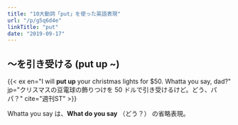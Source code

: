 ```yaml
---
title: "10大動詞「put」を使った英語表現"
url: "/p/g5q6d4e"
linkTitle: "put"
date: "2019-09-17"
---
```


～を引き受ける (put up ~)
----

{{< ex en="I will **put up** your christmas lights for $50. Whatta you say, dad?" jp="クリスマスの豆電球の飾りつけを 50 ドルで引き受けるけど。どう、パパ？" cite="週刊ST" >}}

Whatta you say は、**What do you say** （どう？） の省略表現。

